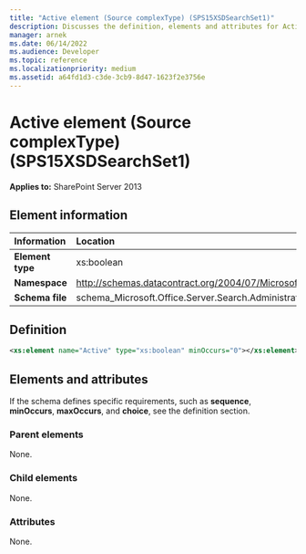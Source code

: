 ```yaml
---
title: "Active element (Source complexType) (SPS15XSDSearchSet1)"
description: Discusses the definition, elements and attributes for Active element (Source complexType) (SPS15XSDSearchSet1).
manager: arnek
ms.date: 06/14/2022
ms.audience: Developer
ms.topic: reference
ms.localizationpriority: medium
ms.assetid: a64fd1d3-c3de-3cb9-8d47-1623f2e3756e
---
```


# Active element (Source complexType) (SPS15XSDSearchSet1)

**Applies to:** SharePoint Server 2013

## Element information

|Information|Location|
|:-----|:-----|
|**Element type**  |xs:boolean|
|**Namespace**  |http://schemas.datacontract.org/2004/07/Microsoft.Office.Server.Search.Administration.Query|
|**Schema file**  |schema_Microsoft.Office.Server.Search.Administration.Query.xsd|

## Definition

```XML
<xs:element name="Active" type="xs:boolean" minOccurs="0"></xs:element>

```

## Elements and attributes

If the schema defines specific requirements, such as **sequence**, **minOccurs**, **maxOccurs**, and **choice**, see the definition section.

### Parent elements

None.

### Child elements

None.

### Attributes

None.
